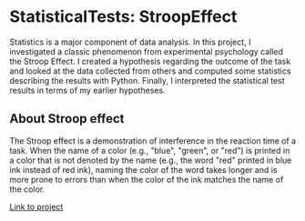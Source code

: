 # StatisticalTests: StroopEffect

Statistics is a major component of data analysis. In this project, I investigated a classic phenomenon from experimental psychology called the Stroop Effect. I created a hypothesis regarding the outcome of the task and looked at the data collected from others and computed some statistics describing the results with Python. Finally, I interpreted the statistical test results in terms of my earlier hypotheses.

## About Stroop effect

The Stroop effect is a demonstration of interference in the reaction time of a task. When the name of a color (e.g., "blue", "green", or "red") is printed in a color that is not denoted by the name (e.g., the word "red" printed in blue ink instead of red ink), naming the color of the word takes longer and is more prone to errors than when the color of the ink matches the name of the color. 

[Link to project](http://htmlpreview.github.io/?https://github.com/EntingHsiao/StatisticalTests_StroopEffect/blob/master/V2.Test%2Ba%2BPerceptual%2BPhenomenon.html)

